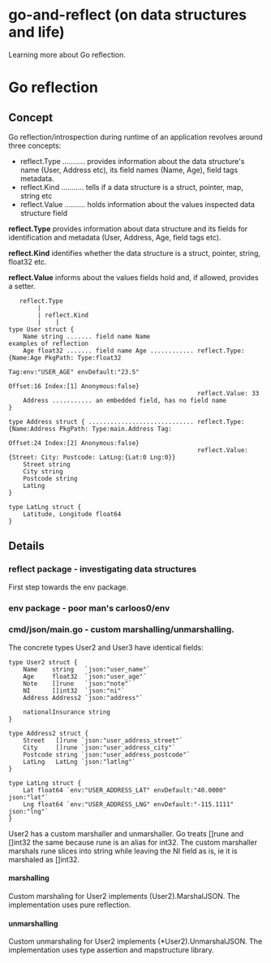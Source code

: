 # go-and-reflect (on data structures and life)

Learning more about Go reflection.

# Go reflection

## Concept

Go reflection/introspection during runtime of an application revolves around three concepts:

- reflect.Type ........... provides information about the data structure's name (User, Address etc), its field names
                           (Name, Age), field tags metadata.
- reflect.Kind ........... tells if a data structure is a struct, pointer, map, string etc
- reflect.Value .......... holds information about the values inspected data structure field

**reflect.Type** provides information about data structure and its fields for identification and metadata
                 (User, Address, Age, field tags etc).

**reflect.Kind** identifies whether the data structure is a struct, pointer, string, float32 etc.

**reflect.Value** informs about the values fields hold and, if allowed, provides a setter.

```
   reflect.Type
        |
        | reflect.Kind
        |    |
type User struct {
    Name string ....... field name Name                            examples of reflection
    Age float32 ....... field name Age ............ reflect.Type:  {Name:Age PkgPath: Type:float32
                                                                   Tag:env:"USER_AGE" envDefault:"23.5"
                                                                   Offset:16 Index:[1] Anonymous:false}
                                                    reflect.Value: 33
    Address ........... an embedded field, has no field name
}

type Address struct { ............................. reflect.Type:  {Name:Address PkgPath: Type:main.Address Tag:
                                                                   Offset:24 Index:[2] Anonymous:false}
                                                    reflect.Value: {Street: City: Postcode: LatLng:{Lat:0 Lng:0}}
    Street string
    City string
    Postcode string
    LatLng
}

type LatLng struct {
    Latitude, Longitude float64
}
```

## Details

### reflect package - investigating data structures

First step towards the env package.

### env package - poor man's carloos0/env

### cmd/json/main.go - custom marshalling/unmarshalling.

The concrete types User2 and User3 have identical fields:

```
type User2 struct {
	Name    string   `json:"user_name"`
	Age     float32  `json:"user_age"`
	Note    []rune   `json:"note"`
	NI      []int32  `json:"ni"`
	Address Address2 `json:"address"`

	nationalInsurance string
}

type Address2 struct {
	Street   []rune `json:"user_address_street"`
	City     []rune `json:"user_address_city"`
	Postcode string `json:"user_address_postcode"`
	LatLng   LatLng `json:"latlng"`
}

type LatLng struct {
	Lat float64 `env:"USER_ADDRESS_LAT" envDefault:"40.0000" json:"lat"`
	Lng float64 `env:"USER_ADDRESS_LNG" envDefault:"-115.1111" json:"lng"`
}
```

User2 has a custom marshaller and unmarshaller.
Go treats []rune and []int32 the same because rune is an alias for int32. The custom marshaller marshals rune slices into string while leaving the NI field as is, ie it is marshaled as []int32.

#### marshalling

Custom marshaling for User2 implements (User2).MarshalJSON. The implementation uses
pure reflection.

#### unmarshalling

Custom unmarshaling for User2 implements (*User2).UnmarshalJSON. The implementation
uses type assertion and mapstructure library.
